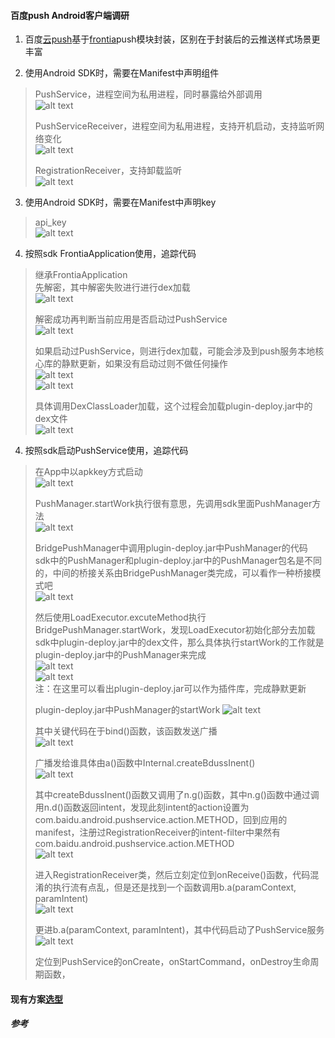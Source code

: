 #### 百度push Android客户端调研

1. 百度[云push][1]基于[frontia][2]push模块封装，区别在于封装后的云推送样式场景更丰富

2. 使用Android SDK时，需要在Manifest中声明组件
> PushService，进程空间为私用进程，同时暴露给外部调用  
> ![alt text](./img/代码追踪01.png "PushService")  
>  
> PushServiceReceiver，进程空间为私用进程，支持开机启动，支持监听网络变化  
> ![alt text](./img/代码追踪02.png "PushServiceReceiver")  
>  
> RegistrationReceiver，支持卸载监听  
> ![alt text](./img/代码追踪03.png "RegistrationReceiver")  

3. 使用Android SDK时，需要在Manifest中声明key
> api_key  
> ![alt text](./img/代码追踪04.png "PushService")  

4. 按照sdk FrontiaApplication使用，追踪代码
> 继承FrontiaApplication  
> 先解密，其中解密失败进行进行dex加载  
> ![alt text](./img/代码追踪05.png "FrontiaApplication")  
>  
> 解密成功再判断当前应用是否启动过PushService  
> ![alt text](./img/代码追踪06.png "FrontiaApplication")  
>  
> 如果启动过PushService，则进行dex加载，可能会涉及到push服务本地核心库的静默更新，如果没有启动过则不做任何操作  
> ![alt text](./img/代码追踪07.png "FrontiaApplication")  
> ![alt text](./img/代码追踪08.png "FrontiaApplication")  
>  
> 具体调用DexClassLoader加载，这个过程会加载plugin-deploy.jar中的dex文件  
> ![alt text](./img/代码追踪09.png "FrontiaApplication")  

4. 按照sdk启动PushService使用，追踪代码
> 在App中以apkkey方式启动  
> ![alt text](./img/代码追踪10.png "PushService")  
>  
> PushManager.startWork执行很有意思，先调用sdk里面PushManager方法  
> ![alt text](./img/代码追踪11.png "PushService")  
>  
> BridgePushManager中调用plugin-deploy.jar中PushManager的代码  
> sdk中的PushManager和plugin-deploy.jar中的PushManager包名是不同的，中间的桥接关系由BridgePushManager类完成，可以看作一种桥接模式吧  
> ![alt text](./img/代码追踪13.png "PushService")  
>  
> 然后使用LoadExecutor.excuteMethod执行BridgePushManager.startWork，发现LoadExecutor初始化部分去加载sdk中plugin-deploy.jar中的dex文件，那么具体执行startWork的工作就是plugin-deploy.jar中的PushManager来完成  
> ![alt text](./img/代码追踪14.png "PushService")  
> ![alt text](./img/代码追踪12.png "PushService")  
> 注：在这里可以看出plugin-deploy.jar可以作为插件库，完成静默更新  
>  
> plugin-deploy.jar中PushManager的startWork
> ![alt text](./img/代码追踪15.png "PushService")  
>  
> 其中关键代码在于bind()函数，该函数发送广播  
> ![alt text](./img/代码追踪16.png "PushService")  
>  
> 广播发给谁具体由a()函数中Internal.createBdussInent()  
> ![alt text](./img/代码追踪17.png "PushService")  
>  
> 其中createBdussInent()函数又调用了n.g()函数，其中n.g()函数中通过调用n.d()函数返回intent，发现此刻intent的action设置为com.baidu.android.pushservice.action.METHOD，回到应用的manifest，注册过RegistrationReceiver的intent-filter中果然有com.baidu.android.pushservice.action.METHOD  
> ![alt text](./img/代码追踪18.png "PushService")  
>  
> 进入RegistrationReceiver类，然后立刻定位到onReceive()函数，代码混淆的执行流有点乱，但是还是找到一个函数调用b.a(paramContext, paramIntent)  
> ![alt text](./img/代码追踪19.png "PushService")  
>  
> 更进b.a(paramContext, paramIntent)，其中代码启动了PushService服务  
> ![alt text](./img/代码追踪20.png "PushService")  
>  
> 定位到PushService的onCreate，onStartCommand，onDestroy生命周期函数，

#### 现有方案[选型][3]

##### 参考
[1]: http://developer.baidu.com/wiki/index.php?title=docs/cplat/push "百度云推送"
[2]: http://developer.baidu.com/wiki/index.php?title=docs/frontia/guide-android/push "frontia推送"
[3]: http://www.zhihu.com/question/20628786 "推送方案选型"